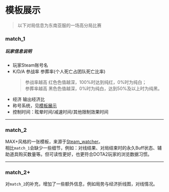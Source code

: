 # 模板展示
> 以下对局信息为东南亚服的一场高分局比赛

### match_1
<ImageViewer src="generated/match_1.png" />

##### 玩家信息说明
- 玩家Steam账号名
- K/D/A 参战率 参葬率(个人死亡占团队死亡比率)
  > 参战率越高 红色色值越深，100%时达到纯红，0%时为纯白；  
  > 参葬率越高 黑色色值越深，0%时为纯白，达到50%及以上时为纯黑。
- 经济 输出经济比
- 称号系统，见[模板展示](./template#称号系统-match-1-match-2)
- 控制时间：眩晕时间/减速时间/其他限制效果时间

***
### match_2

<ImageViewer src="generated/match_2.png" />

MAX+风格的一张模板，来源于[Steam_watcher](https://github.com/SonodaHanami/Steam_watcher)。  
相比`match_1`会缺少一些细节，例如：对线结果、对局结束时的永久Buff状态、辅助道具购买数量等。但可读性更好，也更符合DOTA2玩家的浏览数据习惯。

***
### match_2+

<ImageViewer src="generated/match_2+.png" />

对`match_2`的补充，增加了一些额外信息，例如局势与经济折线图，对线情况。
